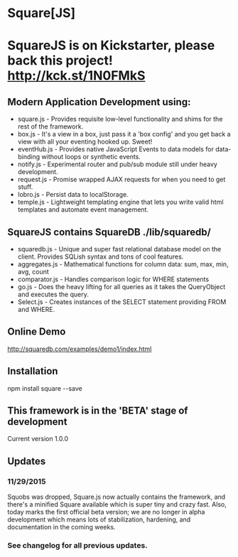 # Square[JS]

SquareJS is on Kickstarter, please back this project!
http://kck.st/1N0FMkS
==================================
## Modern Application Development using:
* square.js - Provides requisite low-level functionality and shims for the rest of the framework.
* box.js - It's a view in a box, just pass it a 'box config' and you get back a view with all your eventing hooked up. Sweet!
* eventHub.js - Provides native JavaScript Events to data models for data-binding without loops or synthetic events.
* notify.js - Experimental router and pub/sub module still under heavy development.
* request.js - Promise wrapped AJAX requests for when you need to get stuff.
* lobro.js - Persist data to localStorage.
* temple.js - Lightweight templating engine that lets you write valid html templates and automate event management.

## SquareJS contains SquareDB ./lib/squaredb/
* squaredb.js - Unique and super fast relational database model on the client. Provides SQLish syntax and tons of cool features.
* aggregates.js - Mathematical functions for column data: sum, max, min, avg, count
* comparator.js - Handles comparison logic for WHERE statements
* go.js - Does the heavy lifting for all queries as it takes the QueryObject and executes the query.
* Select.js - Creates instances of the SELECT statement providing FROM and WHERE.

## Online Demo
http://squaredb.com/examples/demo1/index.html

## Installation
  npm install square --save

## This framework is in the 'BETA' stage of development
Current version 1.0.0

## Updates
### 11/29/2015
Squobs was dropped, Square.js now actually contains the framework, and there's a minified Square available which is super tiny and crazy fast.
Also, today marks the first official beta version; we are no longer in alpha development which means lots of stabilization, hardening, and documentation in the coming weeks.

### See changelog for all previous updates.
